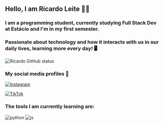## Hello, I am Ricardo Leite 👋🏼

### I am a programming student, currently studying Full Stack Dev at Estácio and I'm in my first semester.
### Passionate about technology and how it interacts with us in our daily lives, learning more every day! 🖥️

![Ricardo GitHub status](https://github-readme-stats.vercel.app/api?username=Ric4rdo-Leite&show_icons=true&theme=radical)

### My social media profiles 📱

[![Instagram](https://img.shields.io/badge/Instagram-E4405F?style=for-the-badge&logo=instagram&logoColor=white)](https://www.instagram.com/ricardo20.mp4/)

[![TikTok](https://img.shields.io/badge/TikTok-000000?style=for-the-badge&logo=tiktok&logoColor=white)](https://www.tiktok.com/@ricardo20.mp4)

### The tools I am currently learning are:

<div style="display: inline_block">
  <img align="center" alt="python" src="https://img.shields.io/badge/Python-14354C?style=for-the-badge&logo=python&logoColor=white" />
  <img align="center" alt="js" src="https://img.shields.io/badge/JavaScript-323330?style=for-the-badge&logo=javascript&logoColor=F7DF1E" />
</div><br/>
